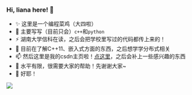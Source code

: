 ### Hi, liana here! 👋

- ✨ 这里是一个编程菜鸡（大四啦）
- 🔭 主要写写（目前只会）`c++`和`python`
- ⚡ 湖南大学信科在读，之后会把学校里写过的代码都传上来的！
- 🌱 目前在了解C++11、嵌入式方面的东西，之后想学学分布式相关
- 📫 然后这里是我的csdn主页啦！[点这里](https://blog.csdn.net/weixin_45677333)，之后会补上一些感兴趣的东西
- 🤔 水平有限，很需要大家的帮助！先谢谢大家~
- 👯 好耶！

![](https://github-readme-stats.vercel.app/api?username=Red-Pitaya)

